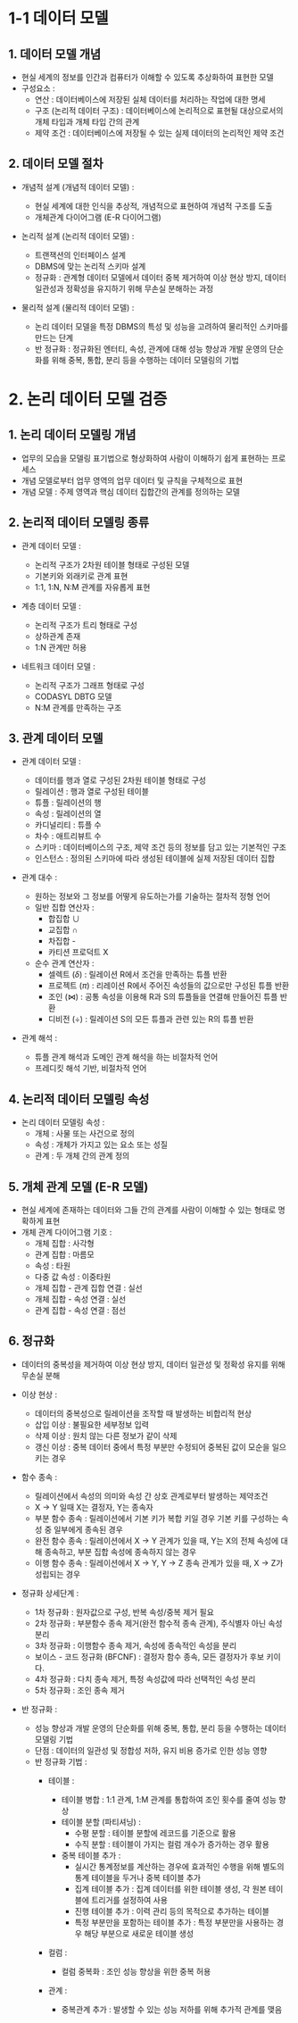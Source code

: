# 1-1 데이터 모델

## 1. 데이터 모델 개념
- 현실 세계의 정보를 인간과 컴퓨터가 이해할 수 있도록 추상화하여 표현한 모델
- 구성요소 :
    - 연산 : 데이터베이스에 저장된 실체 데이터를 처리하는 작업에 대한 명세
    - 구조 (논리적 데이터 구조) : 데이터베이스에 논리적으로 표현될 대상으로서의 개체 타입과 개체 타입 간의 관계
    - 제약 조건 : 데이터베이스에 저장될 수 있는 실제 데이터의 논리적인 제약 조건

## 2. 데이터 모델 절차

- 개념적 설계 (개념적 데이터 모델) :
    - 현실 세계에 대한 인식을 추상적, 개념적으로 표현하여 개념적 구조를 도출
    - 개체관계 다이어그램 (E-R 다이어그램)

- 논리적 설계 (논리적 데이터 모델) :
    - 트랜잭션의 인터페이스 설계
    - DBMS에 맞는 논리적 스키마 설계
    - 정규화 : 관계형 데이터 모델에서 데이터 중복 제거하여 이상 현상 방지, 데이터 일관성과 정확성을 유지하기 위해 무손실 분해하는 과정

- 물리적 설계 (물리적 데이터 모델) :
    - 논리 데이터 모델을 특정 DBMS의 특성 및 성능을 고려하여 물리적인 스키마를 만드는 단계
    - 반 정규화 : 정규화된 엔터티, 속성, 관계에 대해 성능 향상과 개발 운영의 단순화를 위해 중복, 통합, 분리 등을 수행하는 데이터 모델링의 기법

# 2. 논리 데이터 모델 검증

## 1. 논리 데이터 모델링 개념
- 업무의 모습을 모델링 표기법으로 형상화하여 사람이 이해하기 쉽게 표현하는 프로세스
- 개념 모델로부터 업무 영역의 업무 데이터 및 규칙을 구체적으로 표현
- 개념 모델 : 주제 영역과 핵심 데이터 집합간의 관계를 정의하는 모델

## 2. 논리적 데이터 모델링 종류
- 관계 데이터 모델 :
    - 논리적 구조가 2차원 테이블 형태로 구성된 모델
    - 기본키와 외래키로 관계 표현
    - 1:1, 1:N, N:M 관계를 자유롭게 표현

- 계층 데이터 모델 :
    - 논리적 구조가 트리 형태로 구성
    - 상하관계 존재
    - 1:N 관계만 허용

 - 네트워크 데이터 모델 :
    - 논리적 구조가 그래프 형태로 구성
    - CODASYL DBTG 모델
    - N:M 관계를 만족하는 구조

## 3. 관계 데이터 모델
 - 관계 데이터 모델 :
    - 데이터를 행과 열로 구성된 2차원 테이블 형태로 구성
    - 릴레이션 : 행과 열로 구성된 테이블
    - 튜플 : 릴레이션의 행
    - 속성 : 릴레이션의 열
    - 카디널리티 : 튜플 수
    - 차수 : 애트리뷰트 수
    - 스키마 : 데이터베이스의 구조, 제약 조건 등의 정보를 담고 있는 기본적인 구조
    - 인스턴스 : 정의된 스키마에 따라 생성된 테이블에 실제 저장된 데이터 집합

- 관계 대수 :
    - 원하는 정보와 그 정보를 어떻게 유도하는가를 기술하는 절차적 정형 언어
    - 일반 집합 연산자 :
        - 합집합 $\cup$
        - 교집합 $\cap$
        - 차집합 \-
        - 카티션 프로덕트 X
    - 순수 관계 연산자 :
        - 셀렉트 ($\delta$) : 릴레이션 R에서 조건을 만족하는 튜플 반환
        - 프로젝트 ($\pi$) : 리레이션 R에서 주어진 속성들의 값으로만 구성된 튜플 반환
        - 조인 ($\Join$) : 공통 속성을 이용해 R과 S의 튜플들을 연결해 만들어진 튜플 반환 
        - 디비전 ($\div$) : 릴레이션 S의 모든 튜플과 관련 있는 R의 튜플 반환

- 관계 해석 :
    - 튜플 관계 해석과 도메인 관계 해석을 하는 비절차적 언어
    - 프레디킷 해석 기반, 비절차적 언어

## 4. 논리적 데이터 모델링 속성 
- 논리 데이터 모델링 속성 :
    - 개체 : 사물 또는 사건으로 정의
    - 속성 : 개체가  가지고 있는 요소 또는 성질
    - 관계 : 두 개체 간의 관계 정의

## 5. 개체 관계 모델 (E-R 모델)
- 현실 세계에 존재하는 데이터와 그들 간의 관계를 사람이 이해할 수 있는 형태로 명확하게 표현
- 개체 관계 다이어그램 기호 :
    - 개체 집합 : 사각형
    - 관계 집합 : 마름모
    - 속성 : 타원
    - 다중 값 속성 : 이중타원
    - 개체 집합 - 관계 집합 연결 : 실선
    - 개체 집합 - 속성 연결 : 실선
    - 관계 집합 - 속성 연결 : 점선

## 6. 정규화
- 데이터의 중복성을 제거하여 이상 현상 방지, 데이터 일관성 및 정확성 유지를 위해 무손실 분해
- 이상 현상 :
    - 데이터의 중복성으로 릴레이션을 조작할 때 발생하는 비합리적 현상
    - 삽입 이상 : 불필요한 세부정보 입력
    - 삭제 이상 : 원치 않는 다른 정보가 같이 삭제
    - 갱신 이상 : 중복 데이터 중에서 특정 부분만 수정되어 중복된 값이 모순을 일으키는 경우

- 함수 종속 :
    - 릴레이션에서 속성의 의미와 속성 간 상호 관계로부터 발생하는 제약조건
    - X -> Y 일때 X는 결정자, Y는 종속자
    - 부분 함수 종속 : 릴레이션에서 기본 키가 복합 키일 경우 기본 키를 구성하는 속성 중 일부에게 종속된 경우
    - 완전 함수 종속 : 릴레이션에서 X -> Y 관계가 있을 때, Y는 X의 전체 속성에 대해 종속하고, 부분 집합 속성에 종속하지 않는 경우
    - 이행 함수 종속 : 릴레이션에서 X -> Y, Y -> Z 종속 관계가 있을 때, X -> Z가 성립되는 경우

- 정규화 상세단계 :
    - 1차 정규화 : 원자값으로 구성, 반복 속성/중복 제거 필요
    - 2차 정규화 : 부분함수 종속 제거(완전 함수적 종속 관계), 주식별자 아닌 속성 분리
    - 3차 정규화 : 이행함수 종속 제거, 속성에 종속적인 속성을 분리
    - 보이스 - 코드 정규화 (BFCNF) : 결정자 함수 종속, 모든 결정자가 후보 키이다.
    - 4차 정규화 : 다치 종속 제거, 특정 속성값에 따라 선택적인 속성 분리
    - 5차 정규화 : 조인 종속 제거

- 반 정규화 :
    - 성능 향상과 개발 운영의 단순화를 위해 중복, 통합, 분리 등을 수행하는 데이터 모델링 기법
    - 단점 : 데이터의 일관성 및 정합성 저하, 유지 비용 증가로 인한 성능 영향
    - 반 정규화 기법 :
        - 테이블 :
            - 테이블 병합 : 1:1 관계, 1:M 관계를 통합하여 조인 횟수를 줄여 성능 향상
            - 테이블 분할 (파티셔닝) :
                - 수평 분할 : 테이블 분할에 레코드를 기준으로 활용
                - 수직 분할 : 테이블이 가지는 컬럼 개수가 증가하는 경우 활용
            - 중복 테이블 추가 :
                - 실시간 통계정보를 계산하는 경우에 효과적인 수행을 위해 별도의 통계 테이블을 두거나 중복 테이블 추가
                - 집계 테이블 추가 : 집계 데이터를 위한 테이블 생성, 각 원본 테이블에 트리거를 설정하여 사용
                - 진행 테이블 추가 : 이력 관리 등의 목적으로 추가하는 테이블
                - 특정 부분만을 포함하는 테이블 추가 : 특정 부분만을 사용하는 경우 해당 부분으로 새로운 테이블 생성
        
        - 컬럼 :
            - 컬럼 중복화 : 조인 성능 향상을 위한 중복 허용

        - 관계 :
            - 중복관계 추가 : 발생할 수 있는 성능 저하를 위해 추가적 관계를 맺음
